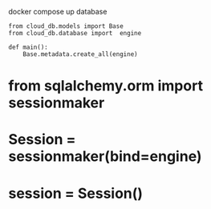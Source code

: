 docker compose up database
```
from cloud_db.models import Base
from cloud_db.database import  engine

def main():
    Base.metadata.create_all(engine)
```
# from sqlalchemy.orm import sessionmaker
# Session = sessionmaker(bind=engine)
# session = Session()
